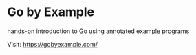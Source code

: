 # Go by Example
hands-on introduction to Go using annotated example programs

Visit: https://gobyexample.com/
